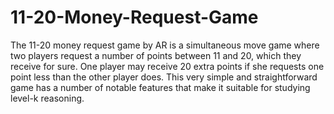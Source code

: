 # 11-20-Money-Request-Game
The 11-20 money request game by AR is a simultaneous move game where two players
request a number of points between 11 and 20, which they receive for sure. One player may
receive 20 extra points if she requests one point less than the other player does. This very
simple and straightforward game has a number of notable features that make it suitable for
studying level-k reasoning.
